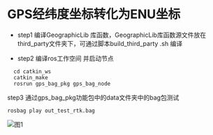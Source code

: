 # GPS经纬度坐标转化为ENU坐标

* step1  编译GeographicLib 库函数，GeographicLib库函数源文件放在third_party文件夹下，可通过脚本build_third_party .sh 编译 

* step2  编译ros工作空间 并启动节点

```
  cd catkin_ws
  catkin_make
  rosrun gps_bag_pkg gps_bag_node
```

  step3  通过gps_bag_pkg功能包中的data文件夹中的bag包测试

```
rosbag play out_test_rtk.bag 
```

![图1](data/图1.png)
